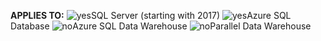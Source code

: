 <Token>**APPLIES TO:** ![yes](media/yes.png)SQL Server (starting with 2017) ![yes](media/yes.png)Azure SQL Database ![no](media/no.png)Azure SQL Data Warehouse ![no](media/no.png)Parallel Data Warehouse </Token>

